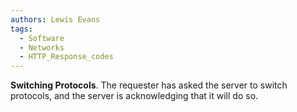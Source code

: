 ```yaml
---
authors: Lewis Evans
tags:
  - Software
  - Networks
  - HTTP_Response_codes
---
```

**Switching Protocols**. The requester has asked the server to switch protocols, and the server is acknowledging that it will do so.
